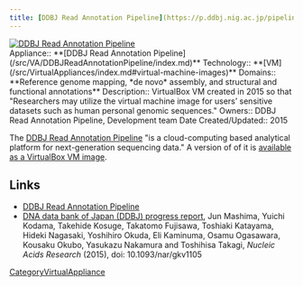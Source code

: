 ```yaml
---
title: [DDBJ Read Annotation Pipeline](https://p.ddbj.nig.ac.jp/pipeline/Login.do)
---
```

<div class='center'>
<a href='https://p.ddbj.nig.ac.jp/pipeline/Login.do'><img src="/src/VA/DDBJReadAnnotationPipeline/DDBJ-RAP-Banner.png" alt="DDBJ Read Annotation Pipeline"  /></a>
</div>





<div class='dictbox'>
 Appliance:: **[DDBJ Read Annotation Pipeline](/src/VA/DDBJReadAnnotationPipeline/index.md)**
 Technology:: **[VM](/src/VirtualAppliances/index.md#virtual-machine-images)**
 Domains:: **Reference genome mapping, *de novo* assembly, and structural and functional annotations** 
 Description:: VirtualBox VM created in 2015 so that "Researchers may utilize the virtual machine image for users’ sensitive datasets such as human personal genomic sequences."
 Owners:: DDBJ Read Annotation Pipeline, Development team
 Date Created/Updated:: 2015 
</div>

The [DDBJ Read Annotation Pipeline](https://p.ddbj.nig.ac.jp/pipeline/Login.do) "is a cloud-computing based analytical platform for next-generation sequencing data."  A version of of it is [available as a VirtualBox VM image](http://p.ddbj.nig.ac.jp/vbox/galaxy-vm.ova).

## Links

* [DDBJ Read Annotation Pipeline](https://p.ddbj.nig.ac.jp/pipeline/Login.do)
* [DNA data bank of Japan (DDBJ) progress report](http://nar.oxfordjournals.org/content/early/2015/11/16/nar.gkv1105.full), Jun Mashima, Yuichi Kodama, Takehide Kosuge, Takatomo Fujisawa, Toshiaki Katayama, Hideki Nagasaki, Yoshihiro Okuda, Eli Kaminuma, Osamu Ogasawara, Kousaku Okubo, Yasukazu Nakamura and Toshihisa Takagi, *Nucleic Acids Research* (2015), doi: 10.1093/nar/gkv1105

[CategoryVirtualAppliance](/src/CategoryVirtualAppliance/index.md)
